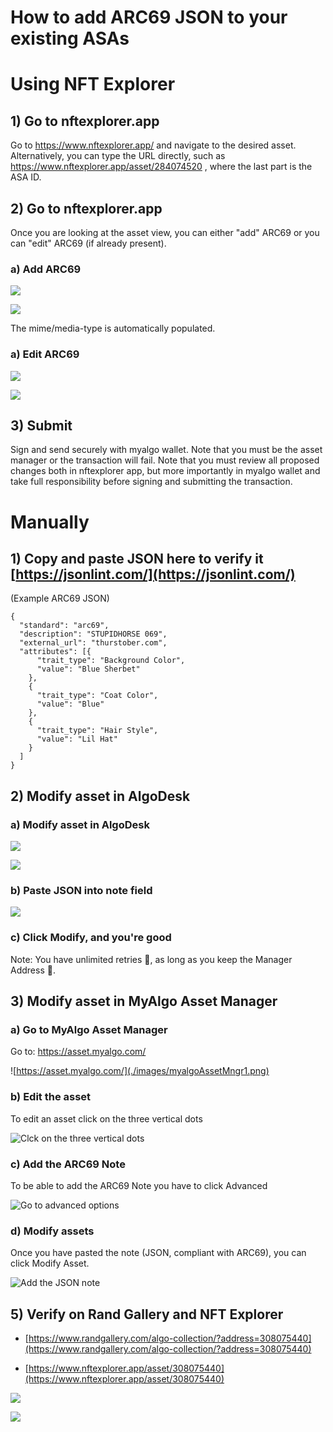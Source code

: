 
# How to add ARC69 JSON to your existing ASAs

# Using NFT Explorer

## 1) Go to nftexplorer.app

Go to https://www.nftexplorer.app/ and navigate to the desired asset.
Alternatively, you can type the URL directly, such as https://www.nftexplorer.app/asset/284074520 , where the last part is the ASA ID.

## 2) Go to nftexplorer.app

Once you are looking at the asset view, you can either "add" ARC69 or you can "edit" ARC69 (if already present).

### a) Add ARC69

![](./images/NFTExpl_add_arc69.png)

![](./images/NFTExpl_add_arc69_submit_page.png)

The mime/media-type is automatically populated.

### a) Edit ARC69

![](./images/NFTExpl_edit_arc69.png)

![](./images/NFTExpl_edit_arc69_submit_page.png)

## 3) Submit

Sign and send securely with myalgo wallet.
Note that you must be the asset manager or the transaction will fail.
Note that you must review all proposed changes both in nftexplorer app, but more importantly in myalgo wallet and take full responsibility before signing and submitting the transaction. 


# Manually

## 1) Copy and paste JSON here to verify it [https://jsonlint.com/](https://jsonlint.com/)

(Example ARC69 JSON)

```
{
  "standard": "arc69",
  "description": "STUPIDHORSE 069",
  "external_url": "thurstober.com",
  "attributes": [{
      "trait_type": "Background Color",
      "value": "Blue Sherbet"
    },
    {
      "trait_type": "Coat Color",
      "value": "Blue"
    },
    {
      "trait_type": "Hair Style",
      "value": "Lil Hat"
    }
  ]
}
```


## 2) Modify asset in AlgoDesk

### a) Modify asset in AlgoDesk

![](./images/algodesk1.png)

![](./images/algodesk2.png)

### b) Paste JSON into note field

![](./images/algodesk3.png)

### c) Click Modify, and you're good

Note: You have unlimited retries 🙂, as long as you keep the Manager Address 🤵.


## 3) Modify asset in MyAlgo Asset Manager

### a) Go to MyAlgo Asset Manager

Go to: https://asset.myalgo.com/

![https://asset.myalgo.com/](./images/myalgoAssetMngr1.png)

### b) Edit the asset

To edit an asset click on the three vertical dots

![Clck on the three vertical dots](./images/myalgoAssetMngr1b.png)

### c) Add the ARC69 Note

To be able to add the ARC69 Note you have to click Advanced

![Go to advanced options](./images/myalgoAssetMngr2.png)

### d) Modify assets

Once you have pasted the note (JSON, compliant with ARC69), you can click Modify Asset.

![Add the JSON note](./images/myalgoAssetMngr3.png)


## 5) Verify on Rand Gallery and NFT Explorer

-   [https://www.randgallery.com/algo-collection/?address=308075440](https://www.randgallery.com/algo-collection/?address=308075440)
    
-   [https://www.nftexplorer.app/asset/308075440](https://www.nftexplorer.app/asset/308075440)
    

![](./images/randVerification.png)

![](./images/nftExplorerVerification.png)
